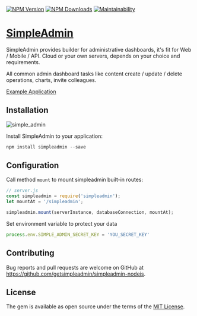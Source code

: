 [![NPM Version][npm-image]][npm-url]
[![NPM Downloads][downloads-image]][downloads-url]
[![Maintainability](https://api.codeclimate.com/v1/badges/e1c1668046beb46afcb4/maintainability)](https://codeclimate.com/github/getsimpleadmin/simpleadmin-nodejs/maintainability)


# [SimpleAdmin](http://getsimpleadmin.com)

SimpleAdmin provides builder for administrative dashboards, it's fit for Web / Mobile / API. Cloud or your own servers, depends on your choice and requirements.

All common admin dashboard tasks like content create / update / delete operations, charts, invite colleagues.

[Example Application][demo]

## Installation

![simple_admin](https://getsimpleadmin.com/assets/demo-b3f2234a3a7b9a269e0d12febc0e4fe45c4150457b98affa50d2ff9dbe3460c2.jpg)

Install SimpleAdmin to your application:

```javascript
npm install simpleadmin --save
```

## Configuration

Call method `mount` to mount simpleadmin built-in routes:

```javascript
// server.js
const simpleadmin = require('simpleadmin');
let mountAt = '/simpleadmin';

simpleadmin.mount(serverInstance, databaseConnection, mountAt);
```

Set environment variable to protect your data

```javascript
process.env.SIMPLE_ADMIN_SECRET_KEY = 'YOU_SECRET_KEY'
```

## Contributing

Bug reports and pull requests are welcome on GitHub at https://github.com/getsimpleadmin/simpleadmin-nodejs.

## License

The gem is available as open source under the terms of the [MIT License](http://opensource.org/licenses/MIT).

[demo]: https://getsimpleadmin.com/demo/admin/customer/resources

[npm-image]: https://img.shields.io/npm/v/simpleadmin.svg
[npm-url]: https://npmjs.org/package/simpleadmin

[downloads-image]: https://img.shields.io/npm/dm/simpleadmin.svg
[downloads-url]: https://npmjs.org/package/simpleadmin
